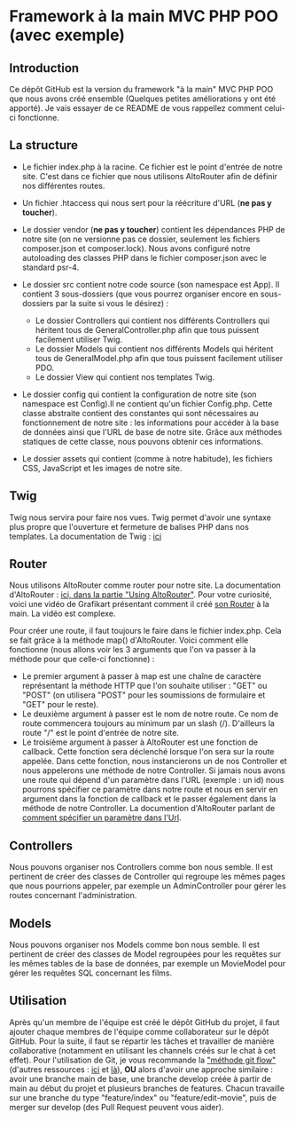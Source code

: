 # Framework à la main MVC PHP POO (avec exemple)

## Introduction

Ce dépôt GitHub est la version du framework "à la main" MVC PHP POO que nous avons créé ensemble (Quelques petites améliorations y ont été apporté). Je vais essayer de ce README de vous rappellez comment celui-ci fonctionne.

## La structure

* Le fichier index.php à la racine. Ce fichier est le point d'entrée de notre site. C'est dans ce fichier que nous utilisons AltoRouter afin de définir nos différentes routes.

* Un fichier .htaccess qui nous sert pour la réécriture d'URL (**ne pas y toucher**).

* Le dossier vendor (**ne pas y toucher**) contient les dépendances PHP de notre site (on ne versionne pas ce dossier, seulement les fichiers composer.json et composer.lock). Nous avons configuré notre autoloading des classes PHP dans le fichier composer.json avec le standard psr-4.

* Le dossier src contient notre code source (son namespace est App). Il contient 3 sous-dossiers (que vous pourrez organiser encore en sous-dossiers par la suite si vous le désirez) : 
    * Le dossier Controllers qui contient nos différents Controllers qui héritent tous de GeneralController.php afin que tous puissent facilement utiliser Twig.
    * Le dossier Models qui contient nos différents Models qui héritent tous de GeneralModel.php afin que tous puissent facilement utiliser PDO.
    * Le dossier View qui contient nos templates Twig.

* Le dossier config qui contient la configuration de notre site (son namespace est Config).Il ne contient qu'un fichier Config.php. Cette classe abstraite contient des constantes qui sont nécessaires au fonctionnement de notre site : les informations pour accéder à la base de données ainsi que l'URL de base de notre site. Grâce aux méthodes statiques de cette classe, nous pouvons obtenir ces informations.

* Le dossier assets qui contient (comme à notre habitude), les fichiers CSS, JavaScript et les images de notre site.

## Twig

Twig nous servira pour faire nos vues. Twig permet d'avoir une syntaxe plus propre que l'ouverture et fermeture de balises PHP dans nos templates.
La documentation de Twig : [ici](https://twig.symfony.com/doc/3.x/)

## Router

Nous utilisons AltoRouter comme router pour notre site. La documentation d'AltoRouter : [ici, dans la partie "Using AltoRouter"](https://altorouter.com/).
Pour votre curiosité, voici une vidéo de Grafikart présentant comment il créé [son Router](https://www.youtube.com/watch?v=I-DN2C7Gs7A&ab_channel=Grafikart.fr) à la main. La vidéo est complexe.

Pour créer une route, il faut toujours le faire dans le fichier index.php. Cela se fait grâce à la méthode map() d'AltoRouter. Voici comment elle fonctionne (nous allons voir les 3 arguments que l'on va passer à la méthode pour que celle-ci fonctionne) :  
* Le premier argument à passer à map est une chaîne de caractère représentant la méthode HTTP que l'on souhaite utiliser : "GET" ou "POST" (on utilisera "POST" pour les soumissions de formulaire et "GET" pour le reste). 
* Le deuxième argument à passer est le nom de notre route. Ce nom de route commencera toujours au minimum par un slash (/). D'ailleurs la route "/" est le point d'entrée de notre site. 
* Le troisième argument à passer à AltoRouter est une fonction de callback. Cette fonction sera déclenché lorsque l'on sera sur la route appelée. Dans cette fonction, nous instancierons un de nos Controller et nous appelerons une méthode de notre Controller. Si jamais nous avons une route qui dépend d'un paramètre dans l'URL (exemple : un id) nous pourrons spécifier ce paramètre dans notre route et nous en servir en argument dans la fonction de callback et le passer également dans la méthode de notre Controller. La documention d'AltoRouter parlant de [comment spécifier un paramètre dans l'Url](https://altorouter.com/usage/mapping-routes.html).

## Controllers

Nous pouvons organiser nos Controllers comme bon nous semble. Il est pertinent de créer des classes de Controller qui regroupe les mêmes pages que nous pourrions appeler, par exemple un AdminController pour gérer les routes concernant l'administration.

## Models

Nous pouvons organiser nos Models comme bon nous semble. Il est pertinent de créer des classes de Model regroupées pour les requêtes sur les mêmes tables de la base de données, par exemple un MovieModel pour gérer les requêtes SQL concernant les films.

## Utilisation

Après qu'un membre de l'équipe est créé le dépôt GitHub du projet, il faut ajouter chaque membres de l'équipe comme collaborateur sur le dépôt GitHub. 
Pour la suite, il faut se répartir les tâches et travailler de manière collaborative (notamment en utilisant les channels créés sur le chat à cet effet).
Pour l'utilisation de Git, je vous recommande la ["méthode git flow"](https://www.atlassian.com/fr/git/tutorials/comparing-workflows/gitflow-workflow#:~:text=Le%20workflow%20Gitflow%20global%20est,cr%C3%A9%C3%A9es%20%C3%A0%20partir%20de%20develop%20.) (d'autres ressources : [ici](https://danielkummer.github.io/git-flow-cheatsheet/index.fr_FR.html) et [là](https://www.youtube.com/watch?v=ZQAQ4HcskAY&ab_channel=Grafikart.fr)), **OU** alors d'avoir une approche similaire : avoir une branche main de base, une branche develop créée à partir de main au début du projet et plusieurs branches de features. Chacun travaille sur une branche du type "feature/index" ou "feature/edit-movie", puis de merger sur develop (des Pull Request peuvent vous aider).